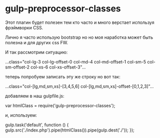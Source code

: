 # gulp-preprocessor-classes

Этот плагин будет полезен тем кто часто и много верстает используя фрэймворки CSS.

Лично я часто использую bootstrap но но моя наработка может быть полезна и для других css FW.

И так рассмотрим ситуацию: 

...class="col-lg-3 col-lg-offset-0 col-md-4 col-md-offset-1 col-sm-5 col-sm-offset-2 col-xs-6 col-xs-offset-3"...

теперь попробуем записать эту же строку но вот так:

...class="col-[lg,md,sm,xs]-[3,4,5,6] col-[lg,md,sm,xs]-offset-[0,1,2,3]"...

добавляем в наш gulpfile.js:

var htmlClass = require('gulp-preprocessor-classes');

и, используем:

gulp.task('default', function () {
    gulp.src('./index.php').pipe(htmlClass()).pipe(gulp.dest('./'));
});

